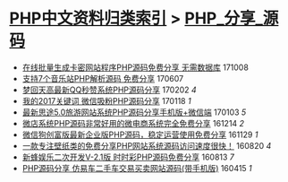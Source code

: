 [PHP中文资料归类索引](../README.md) > [PHP_分享_源码](PHP_分享_源码.md)
====
- [在线批量生成卡密网站程序PHP源码免费分享 无需数据库](http://jkwz.applinzi.com/ittc/7022063873677591568.html#%E5%9C%A8%E7%BA%BF%E6%89%B9%E9%87%8F%E7%94%9F%E6%88%90%E5%8D%A1%E5%AF%86%E7%BD%91%E7%AB%99%E7%A8%8B%E5%BA%8FPHP%E6%BA%90%E7%A0%81%E5%85%8D%E8%B4%B9%E5%88%86%E4%BA%AB+%E6%97%A0%E9%9C%80%E6%95%B0%E6%8D%AE%E5%BA%93) 171008  
- [支持7个音乐站PHP解析源码 免费分享](http://jkwz.applinzi.com/ittc/6976438779328857092.html#%E6%94%AF%E6%8C%817%E4%B8%AA%E9%9F%B3%E4%B9%90%E7%AB%99PHP%E8%A7%A3%E6%9E%90%E6%BA%90%E7%A0%81+%E5%85%8D%E8%B4%B9%E5%88%86%E4%BA%AB) 170607  
- [梦回天高最新QQ秒赞系统PHP源码分享](http://jkwz.applinzi.com/ittc/6929961022227219460.html#%E6%A2%A6%E5%9B%9E%E5%A4%A9%E9%AB%98%E6%9C%80%E6%96%B0QQ%E7%A7%92%E8%B5%9E%E7%B3%BB%E7%BB%9FPHP%E6%BA%90%E7%A0%81%E5%88%86%E4%BA%AB) 170202 *4* 
- [我的2017关键词 微信吸粉PHP源码分享](http://jkwz.applinzi.com/ittc/6924538928127542276.html#%E6%88%91%E7%9A%842017%E5%85%B3%E9%94%AE%E8%AF%8D+%E5%BE%AE%E4%BF%A1%E5%90%B8%E7%B2%89PHP%E6%BA%90%E7%A0%81%E5%88%86%E4%BA%AB) 170118 *1* 
- [最新思途5.0旅游网站系统PHP源码分享手机版+微信端](http://jkwz.applinzi.com/ittc/6918870259519194116.html#%E6%9C%80%E6%96%B0%E6%80%9D%E9%80%945.0%E6%97%85%E6%B8%B8%E7%BD%91%E7%AB%99%E7%B3%BB%E7%BB%9FPHP%E6%BA%90%E7%A0%81%E5%88%86%E4%BA%AB%E6%89%8B%E6%9C%BA%E7%89%88%2B%E5%BE%AE%E4%BF%A1%E7%AB%AF) 170103 *5* 
- [微店系统PHP源码非常好用的微电商系统完全免费分享](http://jkwz.applinzi.com/ittc/6911481238857974789.html#%E5%BE%AE%E5%BA%97%E7%B3%BB%E7%BB%9FPHP%E6%BA%90%E7%A0%81%E9%9D%9E%E5%B8%B8%E5%A5%BD%E7%94%A8%E7%9A%84%E5%BE%AE%E7%94%B5%E5%95%86%E7%B3%BB%E7%BB%9F%E5%AE%8C%E5%85%A8%E5%85%8D%E8%B4%B9%E5%88%86%E4%BA%AB) 161214 *2* 
- [微信狗创富版最新企业版PHP源码，稳定运营使用免费分享](http://jkwz.applinzi.com/ittc/6905902477110412293.html#%E5%BE%AE%E4%BF%A1%E7%8B%97%E5%88%9B%E5%AF%8C%E7%89%88%E6%9C%80%E6%96%B0%E4%BC%81%E4%B8%9A%E7%89%88PHP%E6%BA%90%E7%A0%81%EF%BC%8C%E7%A8%B3%E5%AE%9A%E8%BF%90%E8%90%A5%E4%BD%BF%E7%94%A8%E5%85%8D%E8%B4%B9%E5%88%86%E4%BA%AB) 161129 *1* 
- [一款专注壁纸类的免费分享PHP网站系统源码访问速度很快！](http://jkwz.applinzi.com/ittc/6868374126972109828.html#%E4%B8%80%E6%AC%BE%E4%B8%93%E6%B3%A8%E5%A3%81%E7%BA%B8%E7%B1%BB%E7%9A%84%E5%85%8D%E8%B4%B9%E5%88%86%E4%BA%ABPHP%E7%BD%91%E7%AB%99%E7%B3%BB%E7%BB%9F%E6%BA%90%E7%A0%81%E8%AE%BF%E9%97%AE%E9%80%9F%E5%BA%A6%E5%BE%88%E5%BF%AB%EF%BC%81) 160820 *4* 
- [新蜂娱乐二次开发V-2.1版 时时彩PHP源码免费分享](http://jkwz.applinzi.com/ittc/6865801222484919300.html#%E6%96%B0%E8%9C%82%E5%A8%B1%E4%B9%90%E4%BA%8C%E6%AC%A1%E5%BC%80%E5%8F%91V-2.1%E7%89%88+%E6%97%B6%E6%97%B6%E5%BD%A9PHP%E6%BA%90%E7%A0%81%E5%85%8D%E8%B4%B9%E5%88%86%E4%BA%AB) 160813 *7* 
- [PHP源码分享  仿易车二手车交易买卖网站源码(带手机版)](http://jkwz.applinzi.com/ittc/6821425748942259204.html#PHP%E6%BA%90%E7%A0%81%E5%88%86%E4%BA%AB++%E4%BB%BF%E6%98%93%E8%BD%A6%E4%BA%8C%E6%89%8B%E8%BD%A6%E4%BA%A4%E6%98%93%E4%B9%B0%E5%8D%96%E7%BD%91%E7%AB%99%E6%BA%90%E7%A0%81%28%E5%B8%A6%E6%89%8B%E6%9C%BA%E7%89%88%29) 160415 *1* 
